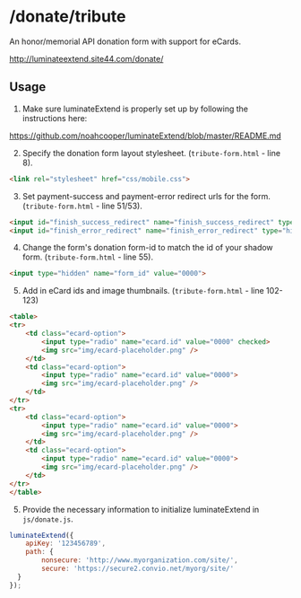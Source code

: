 /donate/tribute
====================
An honor/memorial API donation form with support for eCards.

http://luminateextend.site44.com/donate/

## Usage

1. Make sure luminateExtend is properly set up by following the instructions here:

https://github.com/noahcooper/luminateExtend/blob/master/README.md

2. Specify the donation form layout stylesheet. (`tribute-form.html` - line 8).

```html
<link rel="stylesheet" href="css/mobile.css">
```

3. Set payment-success and payment-error redirect urls for the form. (`tribute-form.html` - line 51/53).

```html
<input id="finish_success_redirect" name="finish_success_redirect" type="hidden" value="http://www.mysite.com/standard/payment-success.html" />
<input id="finish_error_redirect" name="finish_error_redirect" type="hidden" value="http://www.mysite.com/standard/payment-error.html" />
```

4. Change the form's donation form-id to match the id of your shadow form. (`tribute-form.html` - line 55).

```html
<input type="hidden" name="form_id" value="0000">
```

5. Add in eCard ids and image thumbnails. (`tribute-form.html` - line 102-123)

```html
<table>
<tr>
    <td class="ecard-option">
        <input type="radio" name="ecard.id" value="0000" checked>
        <img src="img/ecard-placeholder.png" />
    </td>
    <td class="ecard-option">
        <input type="radio" name="ecard.id" value="0000">
        <img src="img/ecard-placeholder.png" />
    </td>
</tr>
<tr>
    <td class="ecard-option">
        <input type="radio" name="ecard.id" value="0000">
        <img src="img/ecard-placeholder.png" />
    </td>
    <td class="ecard-option">
        <input type="radio" name="ecard.id" value="0000">
        <img src="img/ecard-placeholder.png" />
    </td>
</tr>
</table>
```

5. Provide the necessary information to initialize luminateExtend in `js/donate.js`.

```javascript
luminateExtend({
    apiKey: '123456789', 
    path: {
        nonsecure: 'http://www.myorganization.com/site/', 
        secure: 'https://secure2.convio.net/myorg/site/'
  }
});
```

